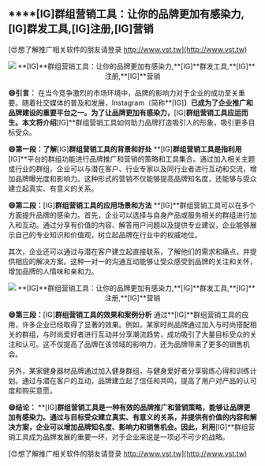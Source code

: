## ****[IG]**群组营销工具：让你的品牌更加有感染力,**[IG]**群发工具,**[IG]**注册,**[IG]**营销**

[😍想了解推广相关软件的朋友请登录 http://www.vst.tw](http://www.vst.tw)

 <center><img src="https://vst.tw/MP4/tuiguang/png/7.png" alt="**[IG]**群组营销工具：让你的品牌更加有感染力,**[IG]**群发工具,**[IG]**注册,**[IG]**营销"></center>

**😄引言：**
在当今竞争激烈的市场环境中，品牌的影响力对于企业的成功至关重要。随着社交媒体的普及和发展，Instagram（简称**[IG]**）已成为了企业推广和品牌建设的重要平台之一。为了让品牌更加有感染力，**[IG]**群组营销工具应运而生。本文将介绍**[IG]**群组营销工具如何助力品牌打造吸引人的形象，吸引更多目标受众。

**😄第一段：了解**[IG]**群组营销工具的背景和好处**
**[IG]**群组营销工具是指利用**[IG]**平台的群组功能进行品牌推广和营销的策略和工具集合。通过加入相关主题或行业的群组，企业可以与潜在客户、行业专家以及同行业者进行互动和交流，增加品牌曝光度和影响力。这种形式的营销不仅能够提高品牌知名度，还能够与受众建立起真实、有意义的关系。

**😄第二段：**[IG]**群组营销工具的应用场景和方法**
**[IG]**群组营销工具可以在多个方面提升品牌的感染力。首先，企业可以选择与自身产品或服务相关的群组进行加入和互动。通过分享有价值的内容、解答用户问题以及提供专业建议，企业能够展示自己的专业知识和价值观，树立起品牌在行业中的权威地位。

其次，企业还可以通过与潜在客户建立起直接联系，了解他们的需求和痛点，并提供相应的解决方案。这种一对一的沟通互动能够让受众感受到品牌的关注和关怀，增加品牌的人情味和亲和力。

 <center><img src="https://vst.tw/MP4/tuiguang/png/7.png" alt="**[IG]**群组营销工具：让你的品牌更加有感染力,**[IG]**群发工具,**[IG]**注册,**[IG]**营销"></center>

**😄第三段：**[IG]**群组营销工具的效果和案例分析**
通过**[IG]**群组营销工具的应用，许多企业已经取得了显著的效果。例如，某家时尚品牌通过加入与时尚搭配相关的群组，与时尚爱好者进行互动并分享潮流趋势，成功吸引了大量目标受众的关注和认可。这不仅提高了品牌在该领域的影响力，还为品牌带来了更多的销售机会。

另外，某家健身器材品牌通过加入健身群组，与健身爱好者分享锻炼心得和训练计划。通过与潜在客户的互动，品牌建立起了信任和共鸣，提高了用户对产品的认可度和购买意愿。

**😄结论：**
**[IG]**群组营销工具是一种有效的品牌推广和营销策略，能够让品牌更加有感染力。通过与目标受众建立真实、有意义的关系，并提供有价值的内容和解决方案，企业可以增加品牌知名度、影响力和销售机会。因此，利用**[IG]**群组营销工具成为品牌发展的重要一环，对于企业来说是一项必不可少的战略。

[😍想了解推广相关软件的朋友请登录 http://www.vst.tw](http://www.vst.tw)



